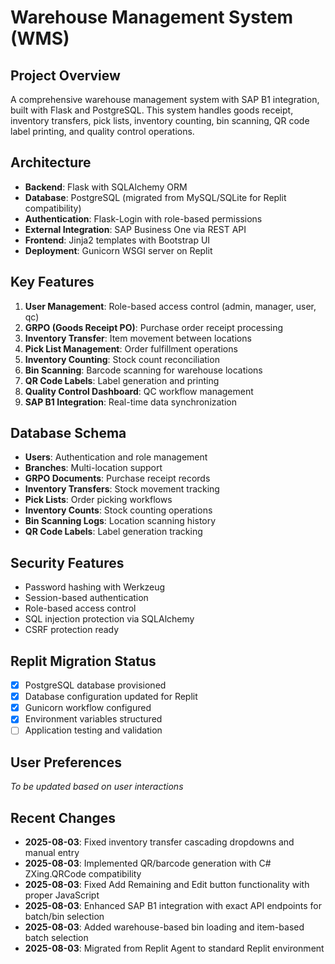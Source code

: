 # Warehouse Management System (WMS)

## Project Overview
A comprehensive warehouse management system with SAP B1 integration, built with Flask and PostgreSQL. This system handles goods receipt, inventory transfers, pick lists, inventory counting, bin scanning, QR code label printing, and quality control operations.

## Architecture
- **Backend**: Flask with SQLAlchemy ORM
- **Database**: PostgreSQL (migrated from MySQL/SQLite for Replit compatibility)
- **Authentication**: Flask-Login with role-based permissions
- **External Integration**: SAP Business One via REST API
- **Frontend**: Jinja2 templates with Bootstrap UI
- **Deployment**: Gunicorn WSGI server on Replit

## Key Features
1. **User Management**: Role-based access control (admin, manager, user, qc)
2. **GRPO (Goods Receipt PO)**: Purchase order receipt processing
3. **Inventory Transfer**: Item movement between locations
4. **Pick List Management**: Order fulfillment operations
5. **Inventory Counting**: Stock count reconciliation
6. **Bin Scanning**: Barcode scanning for warehouse locations
7. **QR Code Labels**: Label generation and printing
8. **Quality Control Dashboard**: QC workflow management
9. **SAP B1 Integration**: Real-time data synchronization

## Database Schema
- **Users**: Authentication and role management
- **Branches**: Multi-location support
- **GRPO Documents**: Purchase receipt records
- **Inventory Transfers**: Stock movement tracking
- **Pick Lists**: Order picking workflows
- **Inventory Counts**: Stock counting operations
- **Bin Scanning Logs**: Location scanning history
- **QR Code Labels**: Label generation tracking

## Security Features
- Password hashing with Werkzeug
- Session-based authentication
- Role-based access control
- SQL injection protection via SQLAlchemy
- CSRF protection ready

## Replit Migration Status
- [x] PostgreSQL database provisioned
- [x] Database configuration updated for Replit
- [x] Gunicorn workflow configured
- [x] Environment variables structured
- [ ] Application testing and validation

## User Preferences
*To be updated based on user interactions*

## Recent Changes
- **2025-08-03**: Fixed inventory transfer cascading dropdowns and manual entry
- **2025-08-03**: Implemented QR/barcode generation with C# ZXing.QRCode compatibility
- **2025-08-03**: Fixed Add Remaining and Edit button functionality with proper JavaScript
- **2025-08-03**: Enhanced SAP B1 integration with exact API endpoints for batch/bin selection
- **2025-08-03**: Added warehouse-based bin loading and item-based batch selection
- **2025-08-03**: Migrated from Replit Agent to standard Replit environment